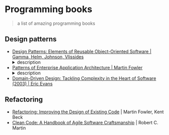 # Programming books

> a list of amazing programming books

## Design patterns

* [Design Patterns: Elements of Reusable Object-Oriented Software | Gamma, Helm, Johnson, Vlissides](https://amzn.to/325epPM)
  <details><summary>description</summary> <p>Capturing a wealth of experience about the design of object-oriented software, four top-notch designers present a catalog of simple and succinct solutions to commonly occurring design problems. Previously undocumented, these 23 patterns allow designers to create more flexible, elegant, and ultimately reusable designs without having to rediscover the design solutions themselves.</p> <p>The authors begin by describing what patterns are and how they can help you design object-oriented software. They then go on to systematically name, explain, evaluate, and catalog recurring designs in object-oriented systems. With Design Patterns as your guide, you will learn how these important patterns fit into the software development process, and how you can leverage them to solve your own design problems most efficiently.</p> <p>Each pattern describes the circumstances in which it is applicable, when it can be applied in view of other design constraints, and the consequences and trade-offs of using the pattern within a larger design. All patterns are compiled from real systems and are based on real-world examples. Each pattern also includes code that demonstrates how it may be implemented in object-oriented programming languages like C++ or Smalltalk.</p> </details>
* [Patterns of Enterprise Application Architecture | Martin Fowler](https://amzn.to/2HrxQKU)
  <details><summary>description</summary><p>This book catalogues software design patterns commonly used when developing Enterprise Software Applications:</p> <p>Domain Logic: Transaction Script, Table Module, Domain Model, Service Layer.</p> <p>Data Source: Table Data Gateway, Row Data Gateway, Active Record, Data Mapper.</p> <p>Object-Relational Behavioral: Unit of Work, Identity Map, Lazy Load.</p> <p>Object-Relational Structural: Identity Field, Foreign Key Mapping, Association Table Mapping, Dependent Mapping, Embedded Value, Serialized LOB, Single Table Inheritance, Class Table Inheritance, Concrete Table Inheritance, Inheritance Mappers.</p> <p>Object-Relational Metadata Mapping: Metadata Mapping, Query Object, Repository.</p> <p>Web Presentation: Model View Controller, Page Controller, Front Controller, Template View, Transform View, Two Step View, Application Controller.</p> <p>Distribution: Remote Facade, Data Transfer Object.</p> <p>Concurrence: Optimistic Offline Lock, Pessimistic Offline Lock, Coarse-Grained Lock.</p> <p>Session State: Client Session State, Server Session State, Database Session State.</p> <p>Miscellaneous: Gateway, Mapper, Layer Supertype, Separate Interface, Registry, Value Object, Money, Special Case, Plug-in, Service Stub, Record Set</p> </details>
* [Domain-Driven Design: Tackling Complexity in the Heart of Software (2003) | Eric Evans](https://amzn.to/2ZvFyOq)

## Refactoring

* [Refactoring: Improving the Design of Existing Code](https://amzn.to/2KVr7ee) | Martin Fowler, Kent Beck
* [Clean Code: A Handbook of Agile Software Craftsmanship](https://amzn.to/3240HN7) | Robert C. Martin
